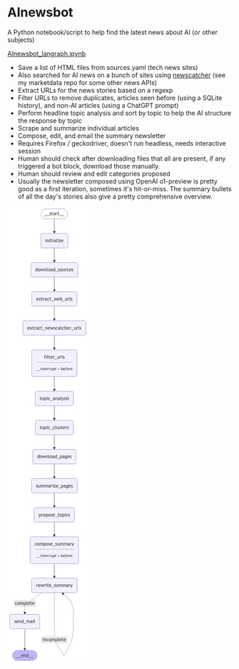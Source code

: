 # AInewsbot
A Python notebook/script to help find the latest news about AI (or other subjects)

[AInewsbot_langraph.ipynb](https://github.com/druce/AInewsbot/blob/main/AInewsbot_langgraph.ipynb)

- Save a list of HTML files from sources.yaml (tech news sites)
- Also searched for AI news on a bunch of sites using [newscatcher](https://www.newscatcherapi.com/) (see my marketdata repo for some other news APIs)
- Extract URLs for the news stories based on a regexp
- Filter URLs to remove duplicates, articles seen before (using a SQLite history), and non-AI articles (using a ChatGPT prompt)
- Perform headline topic analysis and sort by topic to help the AI structure the response by topic
- Scrape and summarize individual articles
- Compose, edit, and email the summary newsletter
- Requires Firefox / geckodriver, doesn't run headless, needs interactive session
- Human should check after downloading files that all are present, if any triggered a bot block, download those manually.
- Human should review and edit categories proposed
- Usually the newsletter composed using OpenAI o1-preview is pretty good as a first iteration, sometimes it's hit-or-miss. The summary bullets of all the day's stories also give a pretty comprehensive overview.

![flowchart](https://github.com/druce/AInewsbot/blob/main/graph.jpeg?raw=true)
